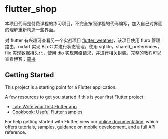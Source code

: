 # flutter_shop

本项目代码是付费课程的练习项目，不完全按照课程的代码编写，加入自己对界面的理解重新构造一些界面。

对 flutter 有兴趣可查看另一个实战项目 [flutter_weather](https://github.com/kukyxs/flutter_weather)，该项目使用 fluro 管理路由，rxdart 实现 BLoC 并进行状态管理，使用 sqflite，shared_preferences，file 实现数据持久化，使用 dio 实现网络请求，并进行相关封装。完整的教程可以查看博客：[简书](https://www.jianshu.com/nb/34950817)

## Getting Started

This project is a starting point for a Flutter application.

A few resources to get you started if this is your first Flutter project:

- [Lab: Write your first Flutter app](https://flutter.io/docs/get-started/codelab)
- [Cookbook: Useful Flutter samples](https://flutter.io/docs/cookbook)

For help getting started with Flutter, view our 
[online documentation](https://flutter.io/docs), which offers tutorials, 
samples, guidance on mobile development, and a full API reference.
